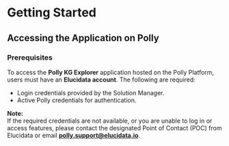 # Getting Started

## Accessing the Application on Polly

### Prerequisites

To access the **Polly KG Explorer** application hosted on the Polly Platform, users must have an **Elucidata account**. The following are required:

- Login credentials provided by the Solution Manager.
- Active Polly credentials for authentication.

**Note:**  
If the required credentials are not available, or you are unable to log in or access features, please contact the designated Point of Contact (POC) from Elucidata or email **[polly.support@elucidata.io](mailto:polly.support@elucidata.io)**.
